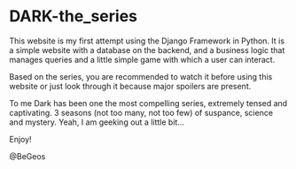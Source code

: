 # DARK-the_series
This website is my first attempt using the Django Framework in Python. It is a simple website with a database on the backend, and a business logic
that manages queries and a little simple game with which a user can interact. 

Based on the series, you are recommended to watch it before using this website or just look through it because major spoilers are present.

To me Dark has been one the most compelling series, extremely tensed and captivating. 3 seasons (not too many, not too few) of suspance, science and mystery.
Yeah, I am geeking out a little bit...

Enjoy!

@BeGeos
